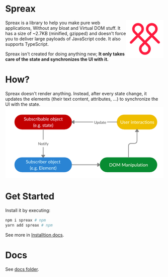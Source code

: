 # Spreax
<img src="logo.png" alt="Spreax logo" width="120" align="right">

Spreax is a library to help you make pure web applications, Without any bloat and Virtual DOM stuff. 
It has a size of ~2.7KB (minified, gzipped) and doesn't force you to deliver large payloads of JavaScript code.
It also supports TypeScript.

Spreax isn't created for doing anything new; **It only takes care of the state and synchronizes the UI with it.**

# How?
Spreax doesn't render anything. Instead, after every state change, it updates the elements (their text content, attributes, ...) to synchronize the UI with the state. 
![Diagram](diagram.png)

# Get Started
Install it by executing:
```sh
npm i spreax # npm
yarn add spreax # npm
```
See more in [Installtion docs](docs/installation.md).

# Docs
See [docs folder](docs).